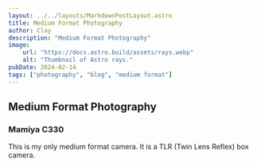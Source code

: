 ```yaml
---
layout: ../../layouts/MarkdownPostLayout.astro
title: Medium Format Photography
author: Clay
description: "Medium Format Photography"
image:
    url: "https://docs.astro.build/assets/rays.webp"
    alt: "Thumbnail of Astro rays."
pubDate: 2024-02-14
tags: ["photography", "blog", "medium format"]
---
```

## Medium Format Photography

### Mamiya C330 
This is my only medium format camera. It is a TLR (Twin Lens Reflex) box camera.

